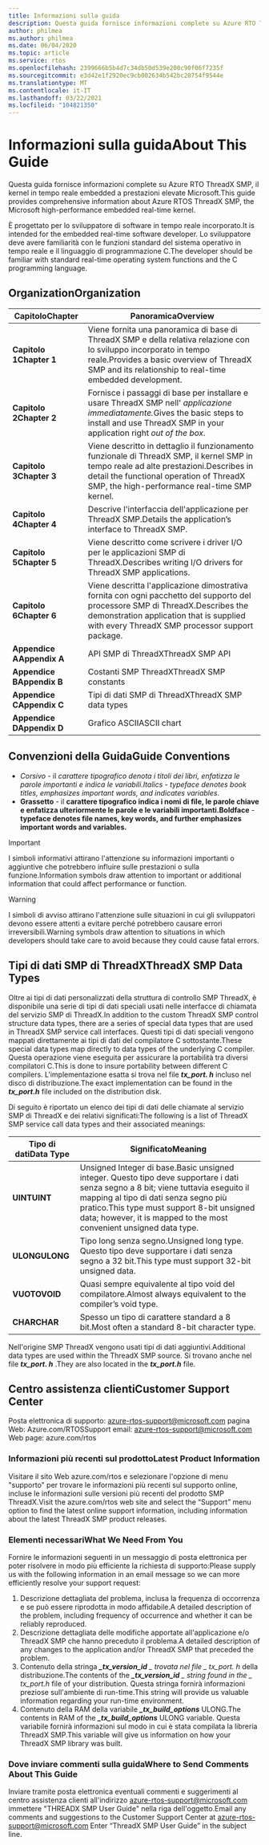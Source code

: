 ```yaml
---
title: Informazioni sulla guida
description: Questa guida fornisce informazioni complete su Azure RTO ThreadX SMP, il kernel in tempo reale embedded a prestazioni elevate Microsoft.
author: philmea
ms.author: philmea
ms.date: 06/04/2020
ms.topic: article
ms.service: rtos
ms.openlocfilehash: 2399666b5b4d7c34db50d539e200c90f06f7235f
ms.sourcegitcommit: e3d42e1f2920ec9cb002634b542bc20754f9544e
ms.translationtype: MT
ms.contentlocale: it-IT
ms.lasthandoff: 03/22/2021
ms.locfileid: "104821350"
---
```

# <a name="about-this-guide"></a><span data-ttu-id="7611c-103">Informazioni sulla guida</span><span class="sxs-lookup"><span data-stu-id="7611c-103">About This Guide</span></span>

<span data-ttu-id="7611c-104">Questa guida fornisce informazioni complete su Azure RTO ThreadX SMP, il kernel in tempo reale embedded a prestazioni elevate Microsoft.</span><span class="sxs-lookup"><span data-stu-id="7611c-104">This guide provides comprehensive information about Azure RTOS ThreadX SMP, the Microsoft high-performance embedded real-time kernel.</span></span>

<span data-ttu-id="7611c-105">È progettato per lo sviluppatore di software in tempo reale incorporato.</span><span class="sxs-lookup"><span data-stu-id="7611c-105">It is intended for the embedded real-time software developer.</span></span> <span data-ttu-id="7611c-106">Lo sviluppatore deve avere familiarità con le funzioni standard del sistema operativo in tempo reale e il linguaggio di programmazione C.</span><span class="sxs-lookup"><span data-stu-id="7611c-106">The developer should be familiar with standard real-time operating system functions and the C programming language.</span></span>

## <a name="organization"></a><span data-ttu-id="7611c-107">Organization</span><span class="sxs-lookup"><span data-stu-id="7611c-107">Organization</span></span>

| <span data-ttu-id="7611c-108">Capitolo</span><span class="sxs-lookup"><span data-stu-id="7611c-108">Chapter</span></span>       | <span data-ttu-id="7611c-109">Panoramica</span><span class="sxs-lookup"><span data-stu-id="7611c-109">Overview</span></span>                    |
| ------------- | ---------------------------------------------------------------------------------------------------------- |
| <span data-ttu-id="7611c-110">**Capitolo 1**</span><span class="sxs-lookup"><span data-stu-id="7611c-110">**Chapter 1**</span></span> | <span data-ttu-id="7611c-111">Viene fornita una panoramica di base di ThreadX SMP e della relativa relazione con lo sviluppo incorporato in tempo reale.</span><span class="sxs-lookup"><span data-stu-id="7611c-111">Provides a basic overview of ThreadX SMP and its relationship to real-time embedded development.</span></span>           |
| <span data-ttu-id="7611c-112">**Capitolo 2**</span><span class="sxs-lookup"><span data-stu-id="7611c-112">**Chapter 2**</span></span> | <span data-ttu-id="7611c-113">Fornisce i passaggi di base per installare e usare ThreadX SMP nell' *applicazione immediatamente.*</span><span class="sxs-lookup"><span data-stu-id="7611c-113">Gives the basic steps to install and use ThreadX SMP in your application right *out of the box*.</span></span>           |
| <span data-ttu-id="7611c-114">**Capitolo 3**</span><span class="sxs-lookup"><span data-stu-id="7611c-114">**Chapter 3**</span></span> | <span data-ttu-id="7611c-115">Viene descritto in dettaglio il funzionamento funzionale di ThreadX SMP, il kernel SMP in tempo reale ad alte prestazioni.</span><span class="sxs-lookup"><span data-stu-id="7611c-115">Describes in detail the functional operation of ThreadX SMP, the high-performance real-time SMP kernel.</span></span>    |
| <span data-ttu-id="7611c-116">**Capitolo 4**</span><span class="sxs-lookup"><span data-stu-id="7611c-116">**Chapter 4**</span></span> | <span data-ttu-id="7611c-117">Descrive l'interfaccia dell'applicazione per ThreadX SMP.</span><span class="sxs-lookup"><span data-stu-id="7611c-117">Details the application’s interface to ThreadX SMP.</span></span>                                                        |
| <span data-ttu-id="7611c-118">**Capitolo 5**</span><span class="sxs-lookup"><span data-stu-id="7611c-118">**Chapter 5**</span></span> | <span data-ttu-id="7611c-119">Viene descritto come scrivere i driver I/O per le applicazioni SMP di ThreadX.</span><span class="sxs-lookup"><span data-stu-id="7611c-119">Describes writing I/O drivers for ThreadX SMP applications.</span></span>                                                |
| <span data-ttu-id="7611c-120">**Capitolo 6**</span><span class="sxs-lookup"><span data-stu-id="7611c-120">**Chapter 6**</span></span> | <span data-ttu-id="7611c-121">Viene descritta l'applicazione dimostrativa fornita con ogni pacchetto del supporto del processore SMP di ThreadX.</span><span class="sxs-lookup"><span data-stu-id="7611c-121">Describes the demonstration application that is supplied with every ThreadX SMP processor support package.</span></span> |
| <span data-ttu-id="7611c-122">**Appendice A**</span><span class="sxs-lookup"><span data-stu-id="7611c-122">**Appendix A**</span></span> | <span data-ttu-id="7611c-123">API SMP di ThreadX</span><span class="sxs-lookup"><span data-stu-id="7611c-123">ThreadX SMP API</span></span>        |
| <span data-ttu-id="7611c-124">**Appendice B**</span><span class="sxs-lookup"><span data-stu-id="7611c-124">**Appendix B**</span></span> | <span data-ttu-id="7611c-125">Costanti SMP ThreadX</span><span class="sxs-lookup"><span data-stu-id="7611c-125">ThreadX SMP constants</span></span>  |
| <span data-ttu-id="7611c-126">**Appendice C**</span><span class="sxs-lookup"><span data-stu-id="7611c-126">**Appendix C**</span></span> | <span data-ttu-id="7611c-127">Tipi di dati SMP di ThreadX</span><span class="sxs-lookup"><span data-stu-id="7611c-127">ThreadX SMP data types</span></span> |
| <span data-ttu-id="7611c-128">**Appendice D**</span><span class="sxs-lookup"><span data-stu-id="7611c-128">**Appendix D**</span></span> | <span data-ttu-id="7611c-129">Grafico ASCII</span><span class="sxs-lookup"><span data-stu-id="7611c-129">ASCII chart</span></span>            |

## <a name="guide-conventions"></a><span data-ttu-id="7611c-130">Convenzioni della Guida</span><span class="sxs-lookup"><span data-stu-id="7611c-130">Guide Conventions</span></span>

- <span data-ttu-id="7611c-131">*Corsivo*  -  il *carattere tipografico denota i titoli dei libri, enfatizza le parole importanti e indica le variabili.*</span><span class="sxs-lookup"><span data-stu-id="7611c-131">*Italics* - *typeface denotes book titles, emphasizes important words, and indicates variables.*</span></span>
- <span data-ttu-id="7611c-132">**Grassetto**  -  il **carattere tipografico indica i nomi di file, le parole chiave e enfatizza ulteriormente le parole e le variabili importanti.**</span><span class="sxs-lookup"><span data-stu-id="7611c-132">**Boldface** - **typeface denotes file names, key words, and further emphasizes important words and variables.**</span></span>

> [!IMPORTANT]
> <span data-ttu-id="7611c-133">I simboli informativi attirano l'attenzione su informazioni importanti o aggiuntive che potrebbero influire sulle prestazioni o sulla funzione.</span><span class="sxs-lookup"><span data-stu-id="7611c-133">Information symbols draw attention to important or additional information that could affect performance or function.</span></span>

> [!WARNING]
> <span data-ttu-id="7611c-134">I simboli di avviso attirano l'attenzione sulle situazioni in cui gli sviluppatori devono essere attenti a evitare perché potrebbero causare errori irreversibili.</span><span class="sxs-lookup"><span data-stu-id="7611c-134">Warning symbols draw attention to situations in which developers should take care to avoid because they could cause fatal errors.</span></span>

## <a name="threadx-smp-data-types"></a><span data-ttu-id="7611c-135">Tipi di dati SMP di ThreadX</span><span class="sxs-lookup"><span data-stu-id="7611c-135">ThreadX SMP Data Types</span></span>

<span data-ttu-id="7611c-136">Oltre ai tipi di dati personalizzati della struttura di controllo SMP ThreadX, è disponibile una serie di tipi di dati speciali usati nelle interfacce di chiamata del servizio SMP di ThreadX.</span><span class="sxs-lookup"><span data-stu-id="7611c-136">In addition to the custom ThreadX SMP control structure data types, there are a series of special data types that are used in ThreadX SMP service call interfaces.</span></span> <span data-ttu-id="7611c-137">Questi tipi di dati speciali vengono mappati direttamente ai tipi di dati del compilatore C sottostante.</span><span class="sxs-lookup"><span data-stu-id="7611c-137">These special data types map directly to data types of the underlying C compiler.</span></span> <span data-ttu-id="7611c-138">Questa operazione viene eseguita per assicurare la portabilità tra diversi compilatori C.</span><span class="sxs-lookup"><span data-stu-id="7611c-138">This is done to insure portability between different C compilers.</span></span> <span data-ttu-id="7611c-139">L'implementazione esatta si trova nel file ***tx_port. h*** incluso nel disco di distribuzione.</span><span class="sxs-lookup"><span data-stu-id="7611c-139">The exact implementation can be found in the ***tx_port.h*** file included on the distribution disk.</span></span>

<span data-ttu-id="7611c-140">Di seguito è riportato un elenco dei tipi di dati delle chiamate al servizio SMP di ThreadX e dei relativi significati:</span><span class="sxs-lookup"><span data-stu-id="7611c-140">The following is a list of ThreadX SMP service call data types and their associated meanings:</span></span>

| <span data-ttu-id="7611c-141">Tipo di dati</span><span class="sxs-lookup"><span data-stu-id="7611c-141">Data Type</span></span>          | <span data-ttu-id="7611c-142">Significato</span><span class="sxs-lookup"><span data-stu-id="7611c-142">Meaning</span></span>                                                          |
| --------- | --------------------------------------------------------- |
| <span data-ttu-id="7611c-143">**UINT**</span><span class="sxs-lookup"><span data-stu-id="7611c-143">**UINT**</span></span>  | <span data-ttu-id="7611c-144">Unsigned Integer di base.</span><span class="sxs-lookup"><span data-stu-id="7611c-144">Basic unsigned integer.</span></span> <span data-ttu-id="7611c-145">Questo tipo deve supportare i dati senza segno a 8 bit; viene tuttavia eseguito il mapping al tipo di dati senza segno più pratico.</span><span class="sxs-lookup"><span data-stu-id="7611c-145">This type must support 8-bit unsigned data; however, it is mapped to the most convenient unsigned data type.</span></span> |
| <span data-ttu-id="7611c-146">**ULONG**</span><span class="sxs-lookup"><span data-stu-id="7611c-146">**ULONG**</span></span> | <span data-ttu-id="7611c-147">Tipo long senza segno.</span><span class="sxs-lookup"><span data-stu-id="7611c-147">Unsigned long type.</span></span> <span data-ttu-id="7611c-148">Questo tipo deve supportare i dati senza segno a 32 bit.</span><span class="sxs-lookup"><span data-stu-id="7611c-148">This type must support 32-bit unsigned data.</span></span>                                                                     |
| <span data-ttu-id="7611c-149">**VUOTO**</span><span class="sxs-lookup"><span data-stu-id="7611c-149">**VOID**</span></span>  | <span data-ttu-id="7611c-150">Quasi sempre equivalente al tipo void del compilatore.</span><span class="sxs-lookup"><span data-stu-id="7611c-150">Almost always equivalent to the compiler’s void type.</span></span>                                                                                |
| <span data-ttu-id="7611c-151">**CHAR**</span><span class="sxs-lookup"><span data-stu-id="7611c-151">**CHAR**</span></span>  | <span data-ttu-id="7611c-152">Spesso un tipo di carattere standard a 8 bit.</span><span class="sxs-lookup"><span data-stu-id="7611c-152">Most often a standard 8-bit character type.</span></span>                                                                                          |

<span data-ttu-id="7611c-153">Nell'origine SMP ThreadX vengono usati tipi di dati aggiuntivi.</span><span class="sxs-lookup"><span data-stu-id="7611c-153">Additional data types are used within the ThreadX SMP source.</span></span> <span data-ttu-id="7611c-154">Si trovano anche nel file ***tx_port. h*** .</span><span class="sxs-lookup"><span data-stu-id="7611c-154">They are also located in the ***tx_port.h*** file.</span></span>

## <a name="customer-support-center"></a><span data-ttu-id="7611c-155">Centro assistenza clienti</span><span class="sxs-lookup"><span data-stu-id="7611c-155">Customer Support Center</span></span>

<span data-ttu-id="7611c-156">Posta elettronica di supporto: [azure-rtos-support@microsoft.com](https://azure-rtos-support@microsoft.com) pagina Web: Azure.com/RTOS</span><span class="sxs-lookup"><span data-stu-id="7611c-156">Support email: [azure-rtos-support@microsoft.com](https://azure-rtos-support@microsoft.com) Web page: azure.com/rtos</span></span>

### <a name="latest-product-information"></a><span data-ttu-id="7611c-157">Informazioni più recenti sul prodotto</span><span class="sxs-lookup"><span data-stu-id="7611c-157">Latest Product Information</span></span>

<span data-ttu-id="7611c-158">Visitare il sito Web azure.com/rtos e selezionare l'opzione di menu "supporto" per trovare le informazioni più recenti sul supporto online, incluse le informazioni sulle versioni più recenti del prodotto SMP ThreadX.</span><span class="sxs-lookup"><span data-stu-id="7611c-158">Visit the azure.com/rtos web site and select the “Support” menu option to find the latest online support information, including information about the latest ThreadX SMP product releases.</span></span>

### <a name="what-we-need-from-you"></a><span data-ttu-id="7611c-159">Elementi necessari</span><span class="sxs-lookup"><span data-stu-id="7611c-159">What We Need From You</span></span>

<span data-ttu-id="7611c-160">Fornire le informazioni seguenti in un messaggio di posta elettronica per poter risolvere in modo più efficiente la richiesta di supporto:</span><span class="sxs-lookup"><span data-stu-id="7611c-160">Please supply us with the following information in an email message so we can more efficiently resolve your support request:</span></span>

1. <span data-ttu-id="7611c-161">Descrizione dettagliata del problema, inclusa la frequenza di occorrenza e se può essere riprodotta in modo affidabile.</span><span class="sxs-lookup"><span data-stu-id="7611c-161">A detailed description of the problem, including frequency of occurrence and whether it can be reliably reproduced.</span></span>
2. <span data-ttu-id="7611c-162">Descrizione dettagliata delle modifiche apportate all'applicazione e/o ThreadX SMP che hanno preceduto il problema.</span><span class="sxs-lookup"><span data-stu-id="7611c-162">A detailed description of any changes to the application and/or ThreadX SMP that preceded the problem.</span></span>
3. <span data-ttu-id="7611c-163">Contenuto della stringa ***_tx_version_id** _ trovata nel file _ *_tx_port. h_** della distribuzione.</span><span class="sxs-lookup"><span data-stu-id="7611c-163">The contents of the ***_tx_version_id** _ string found in the _ *_tx_port.h_** file of your distribution.</span></span> <span data-ttu-id="7611c-164">Questa stringa fornirà informazioni preziose sull'ambiente di run-time.</span><span class="sxs-lookup"><span data-stu-id="7611c-164">This string will provide us valuable information regarding your run-time environment.</span></span>
4. <span data-ttu-id="7611c-165">Contenuto della RAM della variabile ***_tx_build_options*** ULONG.</span><span class="sxs-lookup"><span data-stu-id="7611c-165">The contents in RAM of the ***_tx_build_options*** ULONG variable.</span></span> <span data-ttu-id="7611c-166">Questa variabile fornirà informazioni sul modo in cui è stata compilata la libreria ThreadX SMP.</span><span class="sxs-lookup"><span data-stu-id="7611c-166">This variable will give us information on how your ThreadX SMP library was built.</span></span>

### <a name="where-to-send-comments-about-this-guide"></a><span data-ttu-id="7611c-167">Dove inviare commenti sulla guida</span><span class="sxs-lookup"><span data-stu-id="7611c-167">Where to Send Comments About This Guide</span></span>

<span data-ttu-id="7611c-168">Inviare tramite posta elettronica eventuali commenti e suggerimenti al centro assistenza clienti all'indirizzo [azure-rtos-support@microsoft.com](https://azure-rtos-support@microsoft.com) immettere "THREADX SMP User Guide" nella riga dell'oggetto.</span><span class="sxs-lookup"><span data-stu-id="7611c-168">Email any comments and suggestions to the Customer Support Center at [azure-rtos-support@microsoft.com](https://azure-rtos-support@microsoft.com) Enter “ThreadX SMP User Guide” in the subject line.</span></span>
